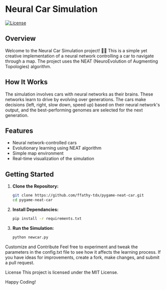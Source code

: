 # Neural Car Simulation

[![License](https://img.shields.io/badge/license-MIT-blue.svg)](LICENSE)

## Overview

Welcome to the Neural Car Simulation project! 🚗💨 This is a simple yet creative implementation of a neural network controlling a car to navigate through a map. The project uses the NEAT (NeuroEvolution of Augmenting Topologies) algorithm.

## How It Works

The simulation involves cars with neural networks as their brains. These networks learn to drive by evolving over generations. The cars make decisions (left, right, slow down, speed up) based on their neural network's output, and the best-performing genomes are selected for the next generation.

## Features

- Neural network-controlled cars
- Evolutionary learning using NEAT algorithm
- Simple map environment
- Real-time visualization of the simulation

## Getting Started

1. **Clone the Repository:**
   ```bash
   git clone https://github.com/ffathy-tdx/pygame-neat-car.git
   cd pygame-neat-car

2. **Install Dependancies:**
   ```bash
   pip install -r requirements.txt

3. **Run the Simulation:**
   ```bash
   python newcar.py

Customize and Contribute
Feel free to experiment and tweak the parameters in the config.txt file to see how it affects the learning process. If you have ideas for improvements, create a fork, make changes, and submit a pull request.

License
This project is licensed under the MIT License.

Happy Coding!
